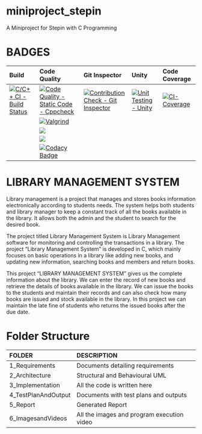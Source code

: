 # miniproject_stepin
A Miniproject for Stepin  with C Programming


# BADGES

|Build|Code Quality|Git Inspector|Unity|Code Coverage|
|:----|:-----------|:------------|:----|:------------|
|[![C/C++ CI - Build Status](https://github.com/ajay7997/miniproject_stepin/actions/workflows/c-cpp.yml/badge.svg)](https://github.com/ajay7997/miniproject_stepin/actions/workflows/c-cpp.yml)|[![Code Quality - Static Code - Cppcheck](https://github.com/ajay7997/miniproject_stepin/actions/workflows/cppcheck.yml/badge.svg)](https://github.com/ajay7997/miniproject_stepin/actions/workflows/cppcheck.yml)|[![Contribution Check - Git Inspector](https://github.com/ajay7997/miniproject_stepin/actions/workflows/gitinspector.yml/badge.svg)](https://github.com/ajay7997/miniproject_stepin/actions/workflows/gitinspector.yml)|[![Unit Testing - Unity](https://github.com/ajay7997/miniproject_stepin/actions/workflows/unity.yml/badge.svg)](https://github.com/ajay7997/miniproject_stepin/actions/workflows/unity.yml)|[![CI-Coverage](https://github.com/ajay7997/miniproject_stepin/actions/workflows/gcov.yml/badge.svg)](https://github.com/ajay7997/miniproject_stepin/actions/workflows/gcov.yml)|
||[![Valgrind](https://github.com/ajay7997/miniproject_stepin/actions/workflows/Valgrind.yml/badge.svg)](https://github.com/ajay7997/miniproject_stepin/actions/workflows/Valgrind.yml)||||
||![](https://www.code-inspector.com/project/25089/score/svg)||||
||![](https://www.code-inspector.com/project/25089/status/svg)||||
||[![Codacy Badge](https://app.codacy.com/project/badge/Grade/5b4bcc1362814fcdab701690f16827a4)](https://www.codacy.com/gh/ajay7997/miniproject_stepin/dashboard?utm_source=github.com&amp;utm_medium=referral&amp;utm_content=ajay7997/miniproject_stepin&amp;utm_campaign=Badge_Grade)||||




# **LIBRARY MANAGEMENT SYSTEM**

Library management is a project that manages and stores books information electronically according to students needs. The system helps both students and library manager to keep a constant track of all the books available in the library. It allows both the admin and the student to search for the desired book.

The project titled Library Management System is Library Management software for monitoring and controlling the transactions in a library. The project “Library Management System” is developed in C, which mainly focuses on basic operations in a library like adding new books, and updating new information, searching books and members and return books.

This project “LIBRARY MANAGEMENT SYSTEM” gives us the complete information about the library. We can enter the record of new books and retrieve the details of books available in the library. We can issue the books to the students and maintain their records and can also check how many books are issued and stock available in the library. In this project we can maintain the late fine of students who returns the issued books after the due date.

# Folder Structure
|FOLDER|DESCRIPTION|
|:-----|:----------|
|1_Requirements|Documents detailing requirements|
|2_Architecture|Structural and Behavioural UML|
|3_Implementation|All the code is written here|
|4_TestPlanAndOutput|Documents with test plans and outputs|
|5_Report|Generated Report|
|6_ImagesandVideos|All the images and program execution video|
